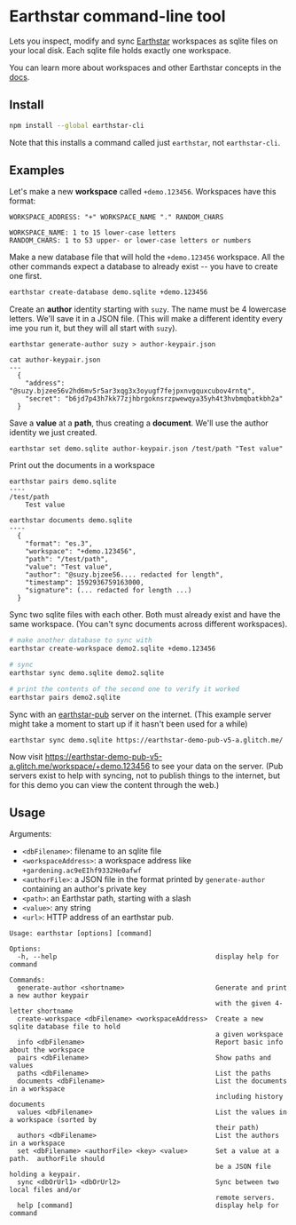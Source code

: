# Earthstar command-line tool

Lets you inspect, modify and sync [Earthstar](https://github.com/cinnamon-bun/earthstar) workspaces as sqlite files on your local disk.  Each sqlite file holds exactly one workspace.

You can learn more about workspaces and other Earthstar concepts in the [docs](https://github.com/cinnamon-bun/earthstar/blob/master/docs/vocabulary.md).

## Install

```sh
npm install --global earthstar-cli
```

Note that this installs a command called just `earthstar`, not `earthstar-cli`.

## Examples

Let's make a new **workspace** called `+demo.123456`.  Workspaces have this format:

```
WORKSPACE_ADDRESS: "+" WORKSPACE_NAME "." RANDOM_CHARS

WORKSPACE_NAME: 1 to 15 lower-case letters
RANDOM_CHARS: 1 to 53 upper- or lower-case letters or numbers
```

Make a new database file that will hold the `+demo.123456` workspace.  All the other commands expect a database to already exist -- you have to create one first.

```sh
earthstar create-database demo.sqlite +demo.123456
```

Create an **author** identity starting with `suzy`.  The name must be 4 lowercase letters.  We'll save it in a JSON file.  (This will make a different identity every ime you run it, but they will all start with `suzy`).

```
earthstar generate-author suzy > author-keypair.json

cat author-keypair.json
---
  {
    "address": "@suzy.bjzee56v2hd6mv5r5ar3xqg3x3oyugf7fejpxnvgquxcubov4rntq",
    "secret": "b6jd7p43h7kk77zjhbrgoknsrzpwewqya35yh4t3hvbmqbatkbh2a"
  }
```

Save a **value** at a **path**, thus creating a **document**.  We'll use the author identity we just created.

```
earthstar set demo.sqlite author-keypair.json /test/path "Test value"
```

Print out the documents in a workspace

```
earthstar pairs demo.sqlite
----
/test/path
    Test value

earthstar documents demo.sqlite
----
  {
    "format": "es.3",
    "workspace": "+demo.123456",
    "path": "/test/path",
    "value": "Test value",
    "author": "@suzy.bjzee56.... redacted for length",
    "timestamp": 1592936759163000,
    "signature": (... redacted for length ...)
  }
```

Sync two sqlite files with each other.  Both must already exist and have the same workspace.  (You can't sync documents across different workspaces).

```sh
# make another database to sync with
earthstar create-workspace demo2.sqlite +demo.123456

# sync
earthstar sync demo.sqlite demo2.sqlite

# print the contents of the second one to verify it worked
earthstar pairs demo2.sqlite
```

Sync with an [earthstar-pub](https://github.com/cinnamon-bun/earthstar-pub) server on the internet.  (This example server might take a moment to start up if it hasn't been used for a while)

```
earthstar sync demo.sqlite https://earthstar-demo-pub-v5-a.glitch.me/
```

Now visit https://earthstar-demo-pub-v5-a.glitch.me/workspace/+demo.123456 to see your data on the server.  (Pub servers exist to help with syncing, not to publish things to the internet, but for this demo you can view the content through the web.)

## Usage

Arguments:
* `<dbFilename>`: filename to an sqlite file
* `<workspaceAddress>`: a workspace address like `+gardening.ac9eEIhf9332He0afwf`
* `<authorFile>`: a JSON file in the format printed by `generate-author` containing an author's private key
* `<path>`: an Earthstar path, starting with a slash
* `<value>`: any string
* `<url>`: HTTP address of an earthstar pub.

```
Usage: earthstar [options] [command]

Options:
  -h, --help                                        display help for command

Commands:
  generate-author <shortname>                       Generate and print a new author keypair
                                                    with the given 4-letter shortname
  create-workspace <dbFilename> <workspaceAddress>  Create a new sqlite database file to hold
                                                    a given workspace
  info <dbFilename>                                 Report basic info about the workspace
  pairs <dbFilename>                                Show paths and values
  paths <dbFilename>                                List the paths
  documents <dbFilename>                            List the documents in a workspace
                                                    including history documents
  values <dbFilename>                               List the values in a workspace (sorted by
                                                    their path)
  authors <dbFilename>                              List the authors in a workspace
  set <dbFilename> <authorFile> <key> <value>       Set a value at a path.  authorFile should
                                                    be a JSON file holding a keypair.
  sync <dbOrUrl1> <dbOrUrl2>                        Sync between two local files and/or
                                                    remote servers.
  help [command]                                    display help for command
```
